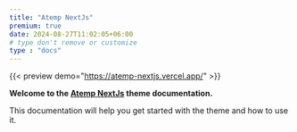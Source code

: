 ```yaml
---
title: "Atemp NextJs"
premium: true
date: 2024-08-27T11:02:05+06:00 
# type don't remove or customize
type : "docs"
---
```


{{< preview demo="https://atemp-nextjs.vercel.app/" >}}


**Welcome to the [Atemp NextJs](https://themefisher.com/products/atemp-nextjs/) theme documentation.**

This documentation will help you get started with the theme and how to use it. 
